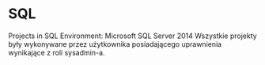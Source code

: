 # SQL
Projects in SQL 
Environment: Microsoft SQL Server 2014 
Wszystkie projekty były wykonywane przez użytkownika posiadającego uprawnienia wynikające z roli sysadmin-a.
